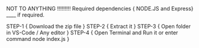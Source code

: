 NOT TO ANYTHING !!!!!!!!!
Required dependencies    { NODE.JS and Express}     ____ if required.



STEP-1   { Download the zip file }
STEP-2   { Extract it }
STEP-3   { Open folder in VS-Code / Any editor }
STEP-4   { Open Terminal and Run it         or           enter command     node index.js     }
